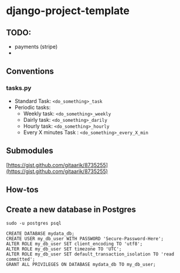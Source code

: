 # django-project-template


## TODO:
- payments (stripe)
-

## Conventions

### tasks.py

* Standard Task: `<do_something>_task`
* Periodic tasks:
  * Weekly task: `<do_something>_weekly`
  * Dairly task: `<do_something>_darily`
  * Hourly task: `<do_something>_hourly`
  * Every X minutes Task : `<do_something>_every_X_min`



## Submodules

[https://gist.github.com/gitaarik/8735255](https://gist.github.com/gitaarik/8735255)


## How-tos

## Create a new database in Postgres

```shell
sudo -u postgres psql
```

```shell
CREATE DATABASE mydata_db;
CREATE USER my_db_user WITH PASSWORD 'Secure-Password-Here';
ALTER ROLE my_db_user SET client_encoding TO 'utf8';
ALTER ROLE my_db_user SET timezone TO 'UTC';
ALTER ROLE my_db_user SET default_transaction_isolation TO 'read committed';
GRANT ALL PRIVILEGES ON DATABASE mydata_db TO my_db_user;

```
